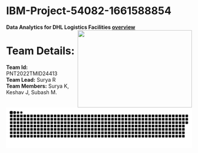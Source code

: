 # IBM-Project-54082-1661588854
<b>Data Analytics for DHL Logistics Facilities [overview](https://drive.google.com/file/d/1H4D3L1QbcOKLXcXVlIKrOh3yMdUFyRcQ/view?usp=sharing)</b>
<img src="https://cdn.dribbble.com/users/2929464/screenshots/5732611/media/9e4c99f2dccc3103c274715ac928490f.gif" align="right" width="310" height="210"/>
<h1>Team Details:</h1>
<b>Team Id: </b>PNT2022TMID24413 <br>
<b>Team Lead:</b> Surya R <br> 
<b>Team Members:</b> Surya K, Keshav J, Subash M.

![Snake animation](https://github.com/SuryaR-25/Snake/blob/main/profile-output/github-contribution-grid-snake.svg)
